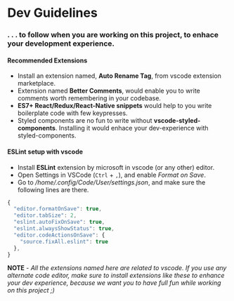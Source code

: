 # Dev Guidelines
### . . . to follow when you are working on this project, to enhace your development experience.

#### Recommended Extensions
-   Install an extension named, **Auto Rename Tag**, from vscode extension marketplace.
-   Extension named **Better Comments**, would enable you to write comments worth remembering in your codebase.
-   **ES7+ React/Redux/React-Native snippets** would help to you write boilerplate code with few keypresses.
-   Styled components are no fun to write without **vscode-styled-components**. Installing it would enhace your dev-experience with styled-components.

#### ESLint setup with vscode
-   Install **ESLint** extension by microsoft in vscode (or any other) editor.
-   Open Settings in VSCode (`Ctrl` + `,`), and enable *Format on Save*.
-   Go to */home/.config/Code/User/settings.json*, and make sure the following lines are there.
```javascript
{
  "editor.formatOnSave": true,
  "editor.tabSize": 2,
  "eslint.autoFixOnSave": true,
  "eslint.alwaysShowStatus": true,
  "editor.codeActionsOnSave": {
    "source.fixAll.eslint": true
  },
}
```

**NOTE** - _All the extensions named here are related to vscode. If you use any alternate code editor, make sure to install extensions like these to enhance your dev experience, because we want you to have full fun while working on this project ;)_
